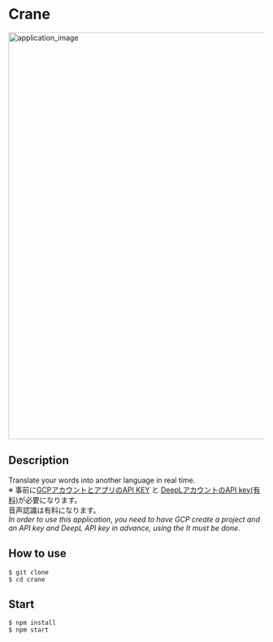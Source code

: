 # Crane

<img width="800" alt="application_image" src="https://user-images.githubusercontent.com/993125/91638160-63bb8500-ea48-11ea-998a-97c14e8f3e60.png">

## Description
Translate your words into another language in real time.  
※ 事前に[GCPアカウントとアプリのAPI KEY](docs/tutorial_gcp.md) と [DeepLアカウントのAPI key(有料)](docs/tutorial_deepl.md)が必要になります。  
音声認識は有料になります。  
*In order to use this application, you need to have GCP create a project and an API key and DeepL API key in advance, using the It must be done.*

## How to use
```shell=
$ git clone
$ cd crane
```

## Start
```shell=
$ npm install
$ npm start
```
